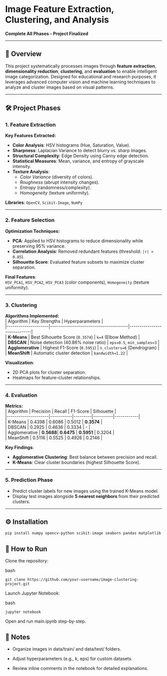 # Image Feature Extraction, Clustering, and Analysis  
**Complete All Phases - Project Finalized**  

---

## 📌 Overview  
This project systematically processes images through **feature extraction**, **dimensionality reduction**, **clustering**, and **evaluation** to enable intelligent image categorization. Designed for educational and research purposes, it leverages advanced computer vision and machine learning techniques to analyze and cluster images based on visual patterns.  

---

## 🛠️ Project Phases  

### 1. **Feature Extraction**  
**Key Features Extracted:**  
- **Color Analysis**: HSV histograms (Hue, Saturation, Value).  
- **Sharpness**: Laplacian Variance to detect blurry vs. sharp images.  
- **Structural Complexity**: Edge Density using Canny edge detection.  
- **Statistical Measures**: Mean, variance, and entropy of grayscale intensity.  
- **Texture Analysis**:  
  - *Color Variance* (diversity of colors).  
  - *Roughness* (abrupt intensity changes).  
  - *Entropy* (randomness/complexity).  
  - *Homogeneity* (texture uniformity).  

**Libraries**: `OpenCV`, `Scikit-Image`, `NumPy`  

---

### 2. **Feature Selection**  
**Optimization Techniques:**  
- **PCA**: Applied to HSV histograms to reduce dimensionality while preserving 95% variance.  
- **Correlation Analysis**: Removed redundant features (threshold: `|r| > 0.85`).  
- **Silhouette Score**: Evaluated feature subsets to maximize cluster separation.  

**Final Features**:  
`HSV_PCA1`, `HSV_PCA2`, `HSV_PCA3` (color components), `Homogeneity` (texture uniformity).  

---

### 3. **Clustering**  
**Algorithms Implemented:**  
| Algorithm          | Key Strengths                          | Hyperparameters             |  
|---------------------|---------------------------------------|-----------------------------|  
| **K-Means**         | Best Silhouette Score (`0.3574`)      | `k=4` (Elbow Method)        |  
| **DBSCAN**          | Noise detection (40.86% noise ratio)  | `eps=0.5`, `min_samples=3`  |  
| **Agglomerative**   | Highest F1-Score (`0.5951`)           | `n_clusters=6` (Dendrogram) |  
| **MeanShift**       | Automatic cluster detection           | `bandwidth=1.22`            |  

**Visualization**:  
- 2D PCA plots for cluster separation.  
- Heatmaps for feature-cluster relationships.  

---

### 4. **Evaluation**  
**Metrics:**  
| Algorithm          | Precision | Recall  | F1-Score | Silhouette |  
|---------------------|-----------|---------|----------|------------|  
| K-Means             | 0.4398    | 0.6086  | 0.5012   | **0.3574** |  
| DBSCAN              | 0.2925    | 0.4636  | 0.3334   | -          |  
| Agglomerative       | **0.5688**| **0.6475** | **0.5951** | 0.3204 |  
| MeanShift           | 0.5116    | 0.5525  | 0.4926   | 0.2146     |  

**Key Findings**:  
- **Agglomerative Clustering**: Best balance between precision and recall.  
- **K-Means**: Clear cluster boundaries (highest Silhouette Score).  

---

### 5. **Prediction Phase**  
- Predict cluster labels for new images using the trained K-Means model.  
- Display test images alongside **5 nearest neighbors** from their predicted clusters.  

---

## ⚙️ Installation  
```bash
pip install numpy opencv-python scikit-image seaborn pandas matplotlib scikit-learn
```

## 🚀 How to Run
Clone the repository:

bash
```
git clone https://github.com/your-username/image-clustering-project.git
```
Launch Jupyter Notebook:

bash
```
jupyter notebook
```
Open and run main.ipynb step-by-step.


## 📝 Notes

- Organize images in data/train/ and data/test/ folders.

- Adjust hyperparameters (e.g., k, eps) for custom datasets.

- Review inline comments in the notebook for detailed explanations.



